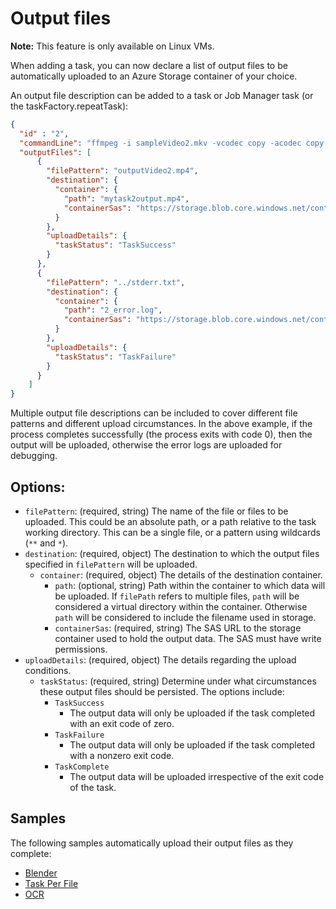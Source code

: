 # Output files

**Note:** This feature is only available on Linux VMs.

When adding a task, you can now declare a list of output files to be automatically uploaded to 
an Azure Storage container of your choice.

An output file description can be added to a task or Job Manager task (or the taskFactory.repeatTask):
```json
{
  "id" : "2",
  "commandLine": "ffmpeg -i sampleVideo2.mkv -vcodec copy -acodec copy outputVideo2.mp4 -y",
  "outputFiles": [
      {
        "filePattern": "outputVideo2.mp4",
        "destination": {
          "container": {
            "path": "mytask2output.mp4",
            "containerSas": "https://storage.blob.core.windows.net/container?sv=2015-04-05sig=tAp0r3I3SV5PbjpZ5CIjvuo1jdUs5xW"
          }
        },
        "uploadDetails": {
          "taskStatus": "TaskSuccess"
        }
      },
      {
        "filePattern": "../stderr.txt",
        "destination": {
          "container": {
            "path": "2_error.log",
            "containerSas": "https://storage.blob.core.windows.net/container?sv=2015-04-05sig=tAp0r3I3SV5PbjpZ5CIjvuo1jdUs5xW"
          }
        },
        "uploadDetails": {
          "taskStatus": "TaskFailure"
        }
      }
    ]
}
```

Multiple output file descriptions can be included to cover different file patterns and different upload circumstances.
In the above example, if the process completes successfully (the process exits with code 0), then the output will be uploaded,
otherwise the error logs are uploaded for debugging.

## Options:
* `filePattern`: (required, string) The name of the file or files to be uploaded. This could be an absolute path, or a path relative to the task working directory. This can be a single file, or a pattern using wildcards (`**` and `*`).
* `destination`: (required, object) The destination to which the output files specified in `filePattern` will be uploaded.
  * `container`: (required, object) The details of the destination container.
    * `path`: (optional, string) Path within the container to which data will be uploaded. If `filePath` refers to multiple files, `path` will be considered a virtual directory within the container. Otherwise `path`
    will be considered to include the filename used in storage.
    * `containerSas`: (required, string) The SAS URL to the storage container used to hold the output data. The SAS must have write permissions.
* `uploadDetails`: (required, object) The details regarding the upload conditions.
    * `taskStatus`: (required, string) Determine under what circumstances these output files should be persisted.
    The options include:
        - `TaskSuccess`
            - The output data will only be uploaded if the task completed with an exit code of zero.
        - `TaskFailure`
            - The output data will only be uploaded if the task completed with a nonzero exit code.
        - `TaskComplete`
            - The output data will be uploaded irrespective of the exit code of the task.

## Samples

The following samples automatically upload their output files as they complete:

* [Blender](samples/blender) 
* [Task Per File](samples/hello-world/taskPerFile)
* [OCR](samples/ocr)
